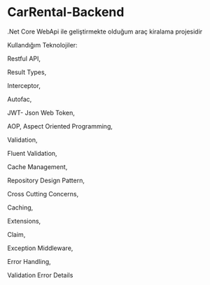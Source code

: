 # CarRental-Backend
.Net Core WebApi ile geliştirmekte olduğum araç kiralama projesidir

Kullandığım Teknolojiler: 

Restful API,

Result Types,

Interceptor,

Autofac,

JWT- Json Web Token,

AOP, Aspect Oriented Programming,

Validation,

Fluent Validation,

Cache Management,

Repository Design Pattern,

Cross Cutting Concerns,

Caching,

Extensions,

Claim,

Exception Middleware,

Error Handling,

Validation Error Details
